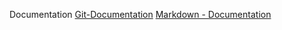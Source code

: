 Documentation
[Git-Documentation](https://git-scm.com/doc)
[Markdown - Documentation](https://guides.github.com/features/mastering-markdown)
